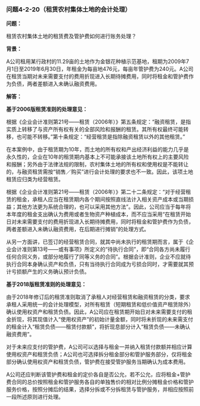 ### 问题4-2-20（租赁农村集体土地的会计处理）

**问题：**

租赁农村集体土地的租赁费及管护费如何进行账务处理？

**背景：**

A公司租用某行政村的11.29亩的土地作为金银花种植示范基地，租期为2009年7月1日至2019年6月30日，年租金为每亩地476元，每亩年管护费为240元。A公司在租赁当期对未来需要支付的费用折现进入长期待摊费用，同时将租金和管护费作为负债，两者差额进入未确认融资费用。

**解答：**

**基于2006版租赁准则的处理意见：**

根据《企业会计准则第21号——租赁（2006年）》第五条规定：“融资租赁，是指实质上转移了与资产所有权有关的全部风险和报酬的租赁。其所有权最终可能转移，也可能不转移。”第十条规定：“经营租赁是指除融资租赁以外的其他租赁。”

在本案例中，由于租赁期为10年，而土地的所有权和产出经济利益的能力几乎是永久性的，企业在10年的租赁期内基本上不可能承接该土地所有权上的主要风险和报酬；另外由于法律法规的限制，农村集体土地的所有权和使用权是不能转让的，与融资租赁需按“销售／购买”进行会计处理的要求也不一致。因此，该项土地租赁应归类为经营租赁。

根据《企业会计准则第21号——租赁（2006年）》第二十二条规定：“对于经营租赁的租金，承租人应当在租赁期内各个期间按照直线法计入相关资产成本或当期损益；其他方法更为系统合理的，也可以采用其他方法”。因此，公司应当于每年将本年度的租金支出确认为费用或者生物资产种植成本，而不应当采用“在租赁开始日对未来需要支付的费用折现进入长期待摊费用，同时将租金和管护费作为负债，两者差额进入未确认融资费用，在后期进行摊销”的处理方式。

从另一方面讲，已签订的经营租赁合同，就其中尚未执行的租赁期而言，属于《企业会计准则第13号——或有事项》所定义的“待执行合同”，即“合同各方尚未履行任何合同义务，或部分地履行了同等义务的合同”。根据会计准则，企业不应就待执行合同本身确认资产和负债，只有当待执行合同成为亏损合同时，才需要就其预计亏损额产生的义务确认预计负债。

**基于2018版租赁准则的处理意见：**

由于2018年修订后的租赁准则取消了承租人对经营租赁和融资租赁的分类，要求承租人采用统一的会计处理模型，对所有租赁（短期租赁和低价值资产租赁除外）确认使用权资产和租赁负债。因此，A公司应在租赁期开始日对未来需要支付的租金折现，将其现值计入“使用权资产”的初始计量金额，同时将未折现的未来需支付的租金计入“租赁负债——租赁付款额”，将折现息部分计入“租赁负债——未确认融资费用”。

对于未来应支付的管护费，A公司可以选择与租金一并纳入租赁付款额并相应计算使用权资产和租赁负债；A公司也可选择拆分租金部分和管护服务部分，仅将租金部分确认使用权资产和租赁负债，管护费在接受管护服务当期确认为成本费用。

A公司还应判断该管护费和租金的定价各自是否公允，若不公允，应将租金+管护费合同的总价按照租金和管护服务各自的单独售价的相对比例分摊租金价格和管护服务价格，按照分摊后的结果，选择分拆或不分拆租赁与管护服务，并相应按照前一段所述原则进行处理。